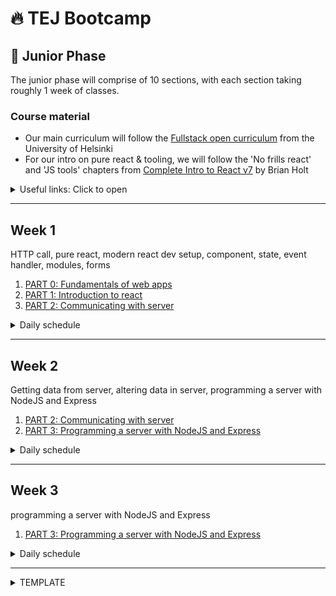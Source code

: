 # 🔥 TEJ Bootcamp

## 💚 Junior Phase

The junior phase will comprise of 10 sections, with each section taking roughly 1 week of classes.

### Course material
- Our main curriculum will follow the [Fullstack open curriculum](https://fullstackopen.com/en/) from the University of Helsinki
- For our intro on pure react & tooling, we will follow the 'No frills react' and 'JS tools' chapters from [Complete Intro to React v7](https://btholt.github.io/complete-intro-to-react-v7) by Brian Holt

<details><summary>Useful links: Click to open</summary>

- [git basics](https://git-scm.com/book/en/v2)

</details>

---
## Week 1
HTTP call, pure react, modern react dev setup, component, state, event handler, modules, forms
1. [PART 0: Fundamentals of web apps](https://fullstackopen.com/en/part0/fundamentals_of_web_apps)
1. [PART 1: Introduction to react](https://fullstackopen.com/en/part1)
1. [PART 2: Communicating with server](https://fullstackopen.com/en/part2)

<details><summary>Daily schedule</summary>

---

**DAY 1: PART 1-a,b**

***TO-LEARN***
- HTTP call
- pure react
- modern react dev setup
- React concepts: component, JSX, props

***PRE-WORK:***
- [PART 0: Read only the 'HTTP GET' section](https://fullstackopen.com/en/part0/fundamentals_of_web_apps)
- [watch this video on eventloop](https://www.youtube.com/watch?v=8aGhZQkoFbQ)
- master these Array methods: [Map](https://developer.mozilla.org/en-US/docs/Web/JavaScript/Reference/Global_Objects/Array/map), [Filter](https://developer.mozilla.org/en-US/docs/Web/JavaScript/Reference/Global_Objects/Array/filter), [Reduce](https://developer.mozilla.org/en-US/docs/Web/JavaScript/Reference/Global_Objects/Array/reduce), [forEach](https://developer.mozilla.org/en-US/docs/Web/JavaScript/Reference/Global_Objects/Array/forEach), [Includes](https://developer.mozilla.org/en-US/docs/Web/JavaScript/Reference/Global_Objects/Array/includes), [Some](https://developer.mozilla.org/en-US/docs/Web/JavaScript/Reference/Global_Objects/Array/some), [Every](https://developer.mozilla.org/en-US/docs/Web/JavaScript/Reference/Global_Objects/Array/every)

***TO-STUDY***
- [PART 0-b: HTTP request](https://fullstackopen.com/en/part0/fundamentals_of_web_apps#http-get)
- [Complete Intro to React v7: Pure react](https://btholt.github.io/complete-intro-to-react-v7/lessons/no-frills-react/pure-react)
- [Complete Intro to React v7: JS tools](https://btholt.github.io/complete-intro-to-react-v7/lessons/js-tools/npm)
- [PART 1-a: Intro to React](https://fullstackopen.com/en/part1/introduction_to_react)
- [PART 1-b: Javascript](https://fullstackopen.com/en/part1/java_script)

***TO-DO:***
- [1.1-1.2](https://fullstackopen.com/en/part1/introduction_to_react#exercises-1-1-1-2)
- [1.3-1.5](https://fullstackopen.com/en/part1/java_script#exercises-1-3-1-5)

---

**DAY 2: PART 1-c**

***TO-LEARN***
- stateful component
- event handler

***TO-STUDY***
- [PART 1-c: Component state, event handlers](https://fullstackopen.com/en/part1/component_state_event_handlers)

***TO-DO:***
- [1.6-1.14](https://fullstackopen.com/en/part1/a_more_complex_state_debugging_react_apps#exercises-1-6-1-14)

---

**DAY 3: PART 1-d**

***TO-LEARN***
- a more complex state
- debugging React apps

***TO-STUDY***
- [PART 1-d: A more complex state, debugging React apps](https://fullstackopen.com/en/part1/a_more_complex_state_debugging_react_apps)

***TO-DO:***
- [1.6-1.14](https://fullstackopen.com/en/part1/a_more_complex_state_debugging_react_apps#exercises-1-6-1-14)

---

**DAY 4: PART 2-a**

***TO-LEARN***
- rendering a collection
- modules

***TO-STUDY***
- [PART 2-a: Rendering a collection, modules](https://fullstackopen.com/en/part2/rendering_a_collection_modules)

***TO-DO:***
- [2.1-2.5](https://fullstackopen.com/en/part2/rendering_a_collection_modules#exercises-2-1-2-5)

**DAY 5: PART 2-b**

***TO-LEARN***
- controlled forms

***TO-STUDY***
- [PART 2-b: Forms](https://fullstackopen.com/en/part2/forms)

***TO-DO:***
- [2.6-2.10](https://fullstackopen.com/en/part2/forms#exercises-2-6-2-10)

</details>

---

## Week 2
Getting data from server, altering data in server, programming a server with NodeJS and Express
1. [PART 2: Communicating with server](https://fullstackopen.com/en/part2)
2. [PART 3: Programming a server with NodeJS and Express](https://fullstackopen.com/en/part3)

<details><summary>Daily schedule</summary>

---
**DAY 1: PART 2-c**

***TO-LEARN***
- getting data from server
- Axios
- promises
- effect hooks

***TO-STUDY***
- [PART 2-c: Getting data from server](https://fullstackopen.com/en/part2/getting_data_from_server)

***TO-DO:***
- [2.11-2.14](https://fullstackopen.com/en/part2/getting_data_from_server#exercises-2-11-2-14)

---
**DAY 2: PART 2-d**

***TO-LEARN***
- altering data in server

***TO-STUDY***
- [PART 2-d: Altering data in server](https://fullstackopen.com/en/part2/altering_data_in_server)

***TO-DO:***
- [2.15-2.18](https://fullstackopen.com/en/part2/altering_data_in_server#exercises-2-15-2-18)

---
**DAY 3: PART 2-e**

***TO-LEARN***
- Adding styles to React app

***TO-STUDY***
- [PART 2-e: Adding styles to React app](https://fullstackopen.com/en/part2/adding_styles_to_react_app)

***TO-DO:***
- [2.19-2.20](https://fullstackopen.com/en/part2/adding_styles_to_react_app#exercises-2-19-2-20)

---
**DAY 4: PART 3-a**

***TO-LEARN***
- Node.js
- Express

***PRE-WORK:***

***TO-STUDY***
- [PART 3-a: Node.js and Express](https://fullstackopen.com/en/part3/node_js_and_express)

***TO-DO:***
- [3.1-3.6](https://fullstackopen.com/en/part3/node_js_and_express#exercises-3-1-3-6)
- [3.7-3.8](https://fullstackopen.com/en/part3/node_js_and_express#exercises-3-7-3-8)

---
**DAY 5: PART 3-b**

***TO-LEARN***
- Deploying app to internet

***TO-STUDY***
- [PART 3-b: Deploying app to internet](https://fullstackopen.com/en/part3/deploying_app_to_internet)

***TO-DO:***
- [3.9-3.11](https://fullstackopen.com/en/part3/deploying_app_to_internet#exercises-3-9-3-11)

</details>

---

## Week 3
programming a server with NodeJS and Express
1. [PART 3: Programming a server with NodeJS and Express](https://fullstackopen.com/en/part3)

<details><summary>Daily schedule</summary>

---
**DAY 1 / 2: PART 3-c**

***TO-LEARN***
Saving data to MongoDB

***TO-STUDY***
- [PART 3-c: Saving data to MongoDB](https://fullstackopen.com/en/part3/saving_data_to_mongo_db)

***TO-DO:***
- [3.12](https://fullstackopen.com/en/part3/saving_data_to_mongo_db#exercise-3-12)
- [3.13-3.14](https://fullstackopen.com/en/part3/saving_data_to_mongo_db#exercises-3-13-3-14)
- [3.15-3.18](https://fullstackopen.com/en/part3/saving_data_to_mongo_db#exercises-3-15-3-18)

---
**DAY 3: PART 3-d**

***TO-LEARN***
Validation and ESLint

***TO-STUDY***
- [PART 3-d: Validation and ESLint](https://fullstackopen.com/en/part3/validation_and_es_lint)

***TO-DO:***
- [3.19-3.21](https://fullstackopen.com/en/part3/validation_and_es_lint#exercises-3-19-3-21)
- [3.22](https://fullstackopen.com/en/part3/validation_and_es_lint#exercise-3-22)

</details>

---
<details><summary>TEMPLATE</summary>

---
**DAY : PART -**

***TO-LEARN***

***PRE-WORK:***

***TO-STUDY***
- [PART -: ]()

***TO-DO:***
- [.-.]()

***TO-HAVE-LEARNT:***

</details>

